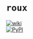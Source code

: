 # `roux` 

[![wiki](https://img.shields.io/badge/docs--blue?style=flat-square)](https://github.com/rraadd88/roux/wiki)  
[![PyPI](https://img.shields.io/pypi/v/roux?style=flat-square&colorB=blue)](https://pypi.org/project/roux)  